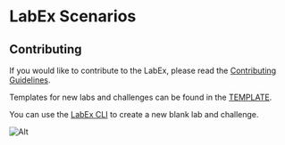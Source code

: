# LabEx Scenarios

## Contributing

If you would like to contribute to the LabEx, please read the [Contributing Guidelines](https://labex.wiki/).

Templates for new labs and challenges can be found in the [TEMPLATE](https://github.com/labex-labs/scenarios/tree/master/template).

You can use the [LabEx CLI](https://github.com/labex-labs/labex-cli) to create a new blank lab and challenge.

![Alt](https://repobeats.axiom.co/api/embed/0e0f14615ae8fe91d72917f42149946680d9ffcb.svg "Repobeats analytics image")
